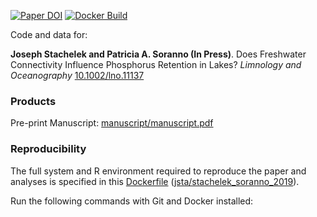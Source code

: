 [![Paper DOI](https://img.shields.io/badge/Paper-10.1002/lno.11137-blue.svg)](https://doi.org/10.1002/lno.11137) [![Docker Build](https://img.shields.io/docker/build/jsta/stachelek_soranno_2019.svg)](https://cloud.docker.com/repository/docker/jsta/stachelek_soranno_2019)

Code and data for:

**Joseph Stachelek and Patricia A. Soranno (In Press)**. Does Freshwater Connectivity Influence Phosphorus Retention in Lakes? *Limnology and Oceanography* [10.1002/lno.11137](https://doi.org/10.1002/lno.11137)

### Products

Pre-print Manuscript: [manuscript/manuscript.pdf](manuscript/manuscript.pdf)

### Reproducibility

The full system and R environment required to reproduce the paper and analyses is specified in this [Dockerfile](Dockerfile) ([jsta/stachelek_soranno_2019](https://cloud.docker.com/repository/docker/jsta/stachelek_soranno_2019)).

Run the following commands with Git and Docker installed:

```

```

